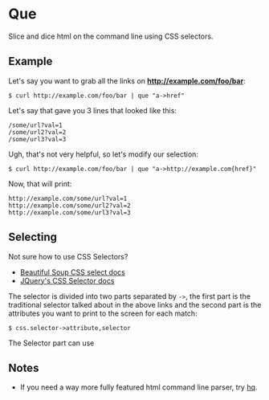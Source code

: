 # Que

Slice and dice html on the command line using CSS selectors.

## Example

Let's say you want to grab all the links on **http://example.com/foo/bar**:

    $ curl http://example.com/foo/bar | que "a->href"

Let's say that gave you 3 lines that looked like this:

    /some/url?val=1
    /some/url2?val=2
    /some/url3?val=3

Ugh, that's not very helpful, so let's modify our selection:

    $ curl http://example.com/foo/bar | que "a->http://example.com{href}"

Now, that will print:

    http://example.com/some/url?val=1
    http://example.com/some/url2?val=2
    http://example.com/some/url3?val=3


## Selecting

Not sure how to use CSS Selectors?

* [Beautiful Soup CSS select docs](https://www.crummy.com/software/BeautifulSoup/bs4/doc/#searching-by-css-class)
* [JQuery's CSS Selector docs](http://api.jquery.com/category/selectors/)

The selector is divided into two parts separated by `->`, the first part is the traditional selector talked about in the above links and the second part is the attributes you want to print to the screen for each match:

    $ css.selector->attribute,selector

The Selector part can use 

## Notes

* If you need a way more fully featured html command line parser, try [hq](https://github.com/rbwinslow/hq).

